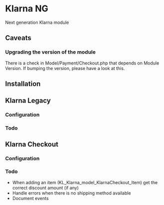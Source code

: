 # Klarna NG

Next generation Klarna module

## Caveats

### Upgrading the version of the module

There is a check in Model/Payment/Checkout.php that depends on Module Version. If bumping the version, please have a look at this.

## Installation

## Klarna Legacy

### Configuration

### Todo

## Klarna Checkout

### Configuration

### Todo

- When adding an item (KL_Klarna_model_KlarnaCheckout_Item) get the correct discount amount (if any)
- Handle errors when there is no shipping method available
- Document events